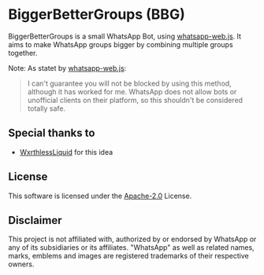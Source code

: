 
# BiggerBetterGroups (BBG)

BiggerBetterGroups is a small WhatsApp Bot, using [whatsapp-web.js](https://github.com/pedroslopez/whatsapp-web.js).
It aims to make WhatsApp groups bigger by combining multiple groups together.

Note: As statet by [whatsapp-web.js](https://github.com/pedroslopez/whatsapp-web.js#whatsapp-webjs):
> I can't guarantee you will not be blocked by using this method, although it has worked for me. WhatsApp does not allow bots or unofficial clients on their platform, so this shouldn't be considered totally safe.

## Special thanks to

- [WxrthlessLiquid](https://github.com/WxrthlessLiquid) for this idea

## License

This software is licensed under the [Apache-2.0](https://choosealicense.com/licenses/apache-2.0/) License.

## Disclaimer

This project is not affiliated with, authorized by or endorsed by WhatsApp or any of its subsidiaries or its affiliates.
"WhatsApp" as well as related names, marks, emblems and images are registered trademarks of their respective owners.
